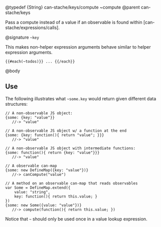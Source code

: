 @typedef {String} can-stache/keys/compute ~compute
@parent can-stache/keys

Pass a compute instead of a value if an observable is found within
[can-stache/expressions/calls].

@signature `~key`

This makes non-helper expression arguments behave similar to helper
expression arguments.

```
{{#each(~todos)}} ... {{/each}}
```

@body

## Use

The following illustrates what `~some.key` would return given
different data structures:

```
// A non-observable JS object:
{some: {key: "value"}}
   //-> "value"

// A non-observable JS object w/ a function at the end
{some: {key: function(){ return "value"; }}}
   //-> "value"

// A non-observable JS object with intermediate functions:
{some: function(){ return {key: "value"}}}
   //-> "value"

// A observable can-map
{some: new DefineMap({key: "value"})}
   //-> canCompute("value")

// A method on an observable can-map that reads observables
var Some = DefineMap.extend({
	value: "string",
	key: function(){ return this.value; }
})
{some: new Some({value: "value"})}
   //-> compute(function(){ return this.value; })
```

Notice that `~` should only be used once in a value lookup expression.
